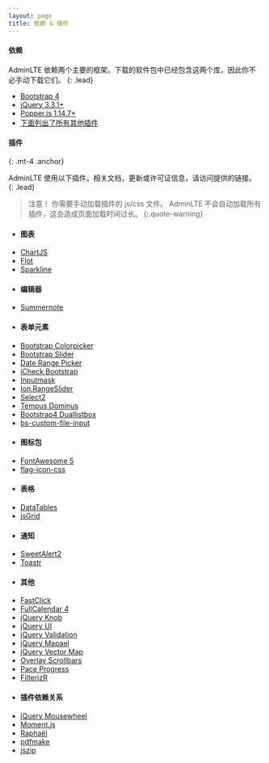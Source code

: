 ```yaml
---
layout: page
title: 依赖 & 插件
---
```

#### 依赖
AdminLTE 依赖两个主要的框架。下载的软件包中已经包含这两个库，因此你不必手动下载它们。
{: .lead}

- [Bootstrap 4](https://getbootstrap.com)
- [jQuery 3.3.1+](https://jquery.com/)
- [Popper.js 1.14.7+](https://popper.js.org/)
- [下面列出了所有其他插件](#plugins)

<a id="plugins" class="anchor"></a>
#### 插件
{: .mt-4 .anchor}

AdminLTE 使用以下插件。相关文档，更新或许可证信息，请访问提供的链接。
{: .lead}

> 注意！
> 你需要手动加载插件的 js/css 文件。
> AdminLTE 不会自动加载所有插件，这会造成页面加载时间过长。
{:.quote-warning}

<div class="row px-3">
  <div class="col-sm-3">
    <ul class="list-unstyled">
      <li><h4>图表</h4></li>
      <li><a href="http://www.chartjs.org/" target="_blank">ChartJS</a></li>
      <li><a href="http://www.flotcharts.org/" target="_blank">Flot</a></li>
      <li><a href="https://github.com/mariusGundersen/sparkline" target="_blank">Sparkline</a></li>
    </ul>
  </div>
  <div class="col-sm-3">
    <ul class="list-unstyled">
      <li><h4>编辑器</h4></li>
      <li><a href="https://summernote.org/" target="_blank">Summernote</a></li>
    </ul>
  </div>
  <div class="col-sm-3">
    <ul class="list-unstyled">
      <li><h4>表单元素</h4></li>
      <li><a href="https://farbelous.io/bootstrap-colorpicker/">Bootstrap Colorpicker</a></li>
      <li><a href="https://github.com/seiyria/bootstrap-slider/">Bootstrap Slider</a></li>
      <li><a href="http://www.daterangepicker.com/" target="_blank">Date Range Picker</a></li>
      <li><a href="https://github.com/bantikyan/icheck-bootstrap#readme" target="_blank">iCheck Bootstrap</a></li>
      <li><a href="https://github.com/RobinHerbots/Inputmask/" target="_blank">Inputmask</a></li>
      <li><a href="http://ionden.com/a/plugins/ion.rangeSlider/" target="_blank">Ion.RangeSlider</a></li>
      <li><a href="https://select2.org/" target="_blank">Select2</a></li>
      <li><a href="https://tempusdominus.github.io/bootstrap-4/" target="_blank">Tempus Dominus</a></li>
      <li><a href="https://github.com/istvan-ujjmeszaros/bootstrap-duallistbox#readme" target="_blank">Bootstrap4 Duallistbox</a></li>
      <li><a href="https://github.com/Johann-S/bs-custom-file-input#readme" target="_blank">bs-custom-file-input</a></li>
    </ul>
  </div>
  <div class="col-sm-3">
    <ul class="list-unstyled">
      <li><h4>图标包</h4></li>
      <li><a href="https://fontawesome.com/" target="_blank">FontAwesome 5</a></li>
      <li><a href="https://github.com/lipis/flag-icon-css#readme" target="_blank">flag-icon-css</a></li>
    </ul>
  </div>
</div>
<div class="row px-3">
  <div class="col-sm-3">
    <ul class="list-unstyled">
      <li><h4>表格</h4></li>
      <li><a href="https://datatables.net/" target="_blank">DataTables</a></li>
      <li><a href="http://js-grid.com/" target="_blank">jsGrid</a></li>
    </ul>
  </div>
  <div class="col-sm-3">
    <ul class="list-unstyled">
      <li><h4>通知</h4></li>
      <li><a href="https://sweetalert2.github.io/" target="_blank">SweetAlert2</a></li>
      <li><a href="https://codeseven.github.io/toastr/" target="_blank">Toastr</a></li>
    </ul>
  </div>
  <div class="col-sm-3">
    <ul class="list-unstyled">
      <li><h4>其他</h4></li>
      <li><a href="https://github.com/ftlabs/fastclick#readme" target="_blank">FastClick</a></li>
      <li><a href="https://fullcalendar.io/">FullCalendar 4</a></li>
      <li><a href="https://github.com/aterrien/jQuery-Knob#readme">jQuery Knob</a></li>
      <li><a href="https://jqueryui.com/" target="_blank">jQuery UI</a></li>
      <li><a href="https://jqueryvalidation.org/" target="_blank">jQuery Validation</a></li>
      <li><a href="https://www.vincentbroute.fr/mapael/" target="_blank">jQuery Mapael</a></li>
      <li><a href="https://github.com/bbmumford/jqvmap#readme" target="_blank">jQuery Vector Map</a></li>
      <li><a href="https://kingsora.github.io/OverlayScrollbars/" target="_blank">Overlay Scrollbars</a></li>
      <li><a href="https://github.com/lgaitan/pace#readme" target="_blank">Pace Progress</a></li>
      <li><a href="https://github.com/giotiskl/filterizr#readme" target="_blank">FilterizR</a></li>
    </ul>
  </div>
  <div class="col-sm-3">
    <ul class="list-unstyled">
      <li><h4>插件依赖关系</h4></li>
      <li><a href="https://github.com/jquery/jquery-mousewheel#readme" target="_blank">jQuery Mousewheel</a></li>
      <li><a href="https://momentjs.com/" target="_blank">Moment.js</a></li>
      <li><a href="https://dmitrybaranovskiy.github.io/raphael/" target="_blank">Raphaël</a></li>
      <li><a href="https://github.com/bpampuch/pdfmake#readme" target="_blank">pdfmake</a></li>
      <li><a href="https://github.com/Stuk/jszip#readme" target="_blank">jszip</a></li>
    </ul>
  </div>
</div>
